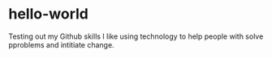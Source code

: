 # hello-world
Testing out my Github skills
I like using technology to help people with solve pproblems and intitiate change. 
